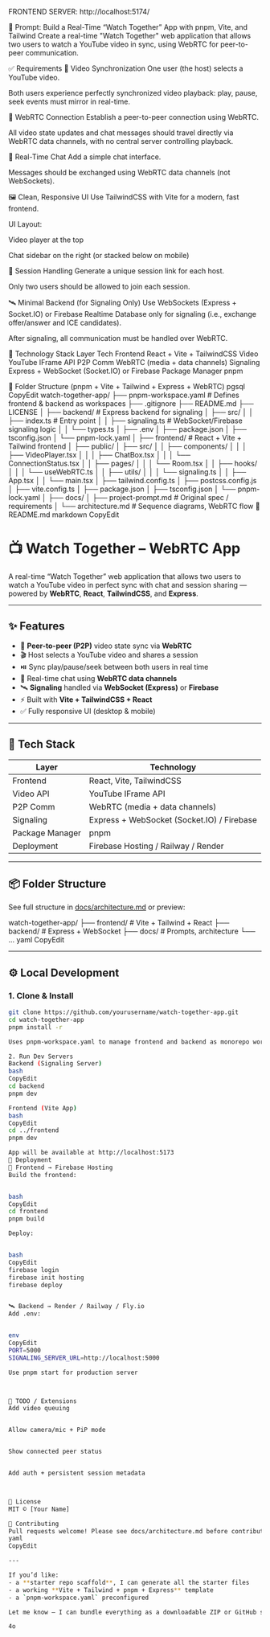 FRONTEND SERVER:     http://localhost:5174/

📝 Prompt: Build a Real-Time “Watch Together” App with pnpm, Vite, and Tailwind
Create a real-time "Watch Together" web application that allows two users to watch a YouTube video in sync, using WebRTC for peer-to-peer communication.

✅ Requirements
🎥 Video Synchronization
One user (the host) selects a YouTube video.


Both users experience perfectly synchronized video playback: play, pause, seek events must mirror in real-time.


🔌 WebRTC Connection
Establish a peer-to-peer connection using WebRTC.


All video state updates and chat messages should travel directly via WebRTC data channels, with no central server controlling playback.


💬 Real-Time Chat
Add a simple chat interface.


Messages should be exchanged using WebRTC data channels (not WebSockets).


🖼️ Clean, Responsive UI
Use TailwindCSS with Vite for a modern, fast frontend.


UI Layout:


Video player at the top


Chat sidebar on the right (or stacked below on mobile)


🔗 Session Handling
Generate a unique session link for each host.


Only two users should be allowed to join each session.


🛰️ Minimal Backend (for Signaling Only)
Use WebSockets (Express + Socket.IO) or Firebase Realtime Database only for signaling (i.e., exchange offer/answer and ICE candidates).


After signaling, all communication must be handled over WebRTC.



🧱 Technology Stack
Layer
Tech
Frontend
React + Vite + TailwindCSS
Video
YouTube IFrame API
P2P Comm
WebRTC (media + data channels)
Signaling
Express + WebSocket (Socket.IO) or Firebase
Package Manager
pnpm

📁 Folder Structure (pnpm + Vite + Tailwind + Express + WebRTC)
pgsql
CopyEdit
watch-together-app/
├── pnpm-workspace.yaml        # Defines frontend & backend as workspaces
├── .gitignore
├── README.md
├── LICENSE
│
├── backend/                   # Express backend for signaling
│   ├── src/
│   │   ├── index.ts           # Entry point
│   │   ├── signaling.ts       # WebSocket/Firebase signaling logic
│   │   └── types.ts
│   ├── .env
│   ├── package.json
│   ├── tsconfig.json
│   └── pnpm-lock.yaml
│
├── frontend/                  # React + Vite + Tailwind frontend
│   ├── public/
│   ├── src/
│   │   ├── components/
│   │   │   ├── VideoPlayer.tsx
│   │   │   ├── ChatBox.tsx
│   │   │   └── ConnectionStatus.tsx
│   │   ├── pages/
│   │   │   └── Room.tsx
│   │   ├── hooks/
│   │   │   └── useWebRTC.ts
│   │   ├── utils/
│   │   │   └── signaling.ts
│   │   ├── App.tsx
│   │   └── main.tsx
│   ├── tailwind.config.ts
│   ├── postcss.config.js
│   ├── vite.config.ts
│   ├── package.json
│   ├── tsconfig.json
│   └── pnpm-lock.yaml
│
├── docs/
│   ├── project-prompt.md      # Original spec / requirements
│   └── architecture.md        # Sequence diagrams, WebRTC flow
📄 README.md
markdown
CopyEdit
# 📺 Watch Together – WebRTC App

A real-time “Watch Together” web application that allows two users to watch a YouTube video in perfect sync with chat and session sharing — powered by **WebRTC**, **React**, **TailwindCSS**, and **Express**.

---

## ✨ Features

- 🔗 **Peer-to-peer (P2P)** video state sync via **WebRTC**
- 🎬 Host selects a YouTube video and shares a session
- ⏯️ Sync play/pause/seek between both users in real time
- 💬 Real-time chat using **WebRTC data channels**
- 🛰️ **Signaling** handled via **WebSocket (Express)** or **Firebase**
- ⚡ Built with **Vite + TailwindCSS + React**
- ✅ Fully responsive UI (desktop & mobile)

---

## 🧱 Tech Stack

| Layer          | Technology                            |
|----------------|----------------------------------------|
| Frontend       | React, Vite, TailwindCSS               |
| Video API      | YouTube IFrame API                    |
| P2P Comm       | WebRTC (media + data channels)        |
| Signaling      | Express + WebSocket (Socket.IO) / Firebase |
| Package Manager| pnpm                                  |
| Deployment     | Firebase Hosting / Railway / Render   |

---

## 📦 Folder Structure

See full structure in [docs/architecture.md](docs/architecture.md) or preview:


watch-together-app/ ├── frontend/ # Vite + Tailwind + React ├── backend/ # Express + WebSocket ├── docs/ # Prompts, architecture └── ...
yaml
CopyEdit

---

## ⚙️ Local Development

### 1. Clone & Install
```bash
git clone https://github.com/yourusername/watch-together-app.git
cd watch-together-app
pnpm install -r

Uses pnpm-workspace.yaml to manage frontend and backend as monorepo workspaces.

2. Run Dev Servers
Backend (Signaling Server)
bash
CopyEdit
cd backend
pnpm dev

Frontend (Vite App)
bash
CopyEdit
cd ../frontend
pnpm dev

App will be available at http://localhost:5173
🚀 Deployment
📡 Frontend → Firebase Hosting
Build the frontend:


bash
CopyEdit
cd frontend
pnpm build

Deploy:


bash
CopyEdit
firebase login
firebase init hosting
firebase deploy


🛰️ Backend → Render / Railway / Fly.io
Add .env:


env
CopyEdit
PORT=5000
SIGNALING_SERVER_URL=http://localhost:5000

Use pnpm start for production server



🧪 TODO / Extensions
Add video queuing


Allow camera/mic + PiP mode


Show connected peer status


Add auth + persistent session metadata



📄 License
MIT © [Your Name]

🤝 Contributing
Pull requests welcome! Please see docs/architecture.md before contributing.
yaml
CopyEdit

---

If you’d like:
- a **starter repo scaffold**, I can generate all the starter files
- a working **Vite + Tailwind + pnpm + Express** template
- a `pnpm-workspace.yaml` preconfigured

Let me know — I can bundle everything as a downloadable ZIP or GitHub starter kit.

4o

